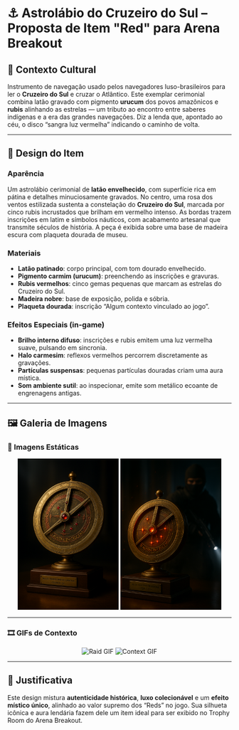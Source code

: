 # ⚓ Astrolábio do Cruzeiro do Sul – Proposta de Item "Red" para Arena Breakout

## 📖 Contexto Cultural

Instrumento de navegação usado pelos navegadores luso-brasileiros para ler o **Cruzeiro do Sul** e cruzar o Atlântico. Este exemplar cerimonial combina latão gravado com pigmento **urucum** dos povos amazônicos e **rubis** alinhando as estrelas — um tributo ao encontro entre saberes indígenas e a era das grandes navegações. Diz a lenda que, apontado ao céu, o disco “sangra luz vermelha” indicando o caminho de volta.

---

## 🎨 Design do Item

### Aparência

Um astrolábio cerimonial de **latão envelhecido**, com superfície rica em pátina e detalhes minuciosamente gravados. No centro, uma rosa dos ventos estilizada sustenta a constelação do **Cruzeiro do Sul**, marcada por cinco rubis incrustados que brilham em vermelho intenso. As bordas trazem inscrições em latim e símbolos náuticos, com acabamento artesanal que transmite séculos de história. A peça é exibida sobre uma base de madeira escura com plaqueta dourada de museu.

### Materiais

* **Latão patinado**: corpo principal, com tom dourado envelhecido.
* **Pigmento carmim (urucum)**: preenchendo as inscrições e gravuras.
* **Rubis vermelhos**: cinco gemas pequenas que marcam as estrelas do Cruzeiro do Sul.
* **Madeira nobre**: base de exposição, polida e sóbria.
* **Plaqueta dourada**: inscrição “Algum contexto vinculado ao jogo”.

### Efeitos Especiais (in-game)

* **Brilho interno difuso**: inscrições e rubis emitem uma luz vermelha suave, pulsando em sincronia.
* **Halo carmesim**: reflexos vermelhos percorrem discretamente as gravações.
* **Partículas suspensas**: pequenas partículas douradas criam uma aura mística.
* **Som ambiente sutil**: ao inspecionar, emite som metálico ecoante de engrenagens antigas.

---

## 🖼️ Galeria de Imagens

### 📌 Imagens Estáticas

<p align="center">
  <img src="hero_shot.png" alt="Hero Shot" width="45%"/>
  <img src="assault_shot.png" alt="Side Angle" width="45%"/>
</p>

---

### 🎞️ GIFs de Contexto

<p align="center">
  <img src="A_cinematic_realistic_202510031119.gif" alt="Raid GIF" width="45%"/>
  <img src="A_cinematic_realistic_202510031135.gif" alt="Context GIF" width="45%"/>
</p>

---

## 🚀 Justificativa

Este design mistura **autenticidade histórica**, **luxo colecionável** e um **efeito místico único**, alinhado ao valor supremo dos “Reds” no jogo. Sua silhueta icônica e aura lendária fazem dele um item ideal para ser exibido no Trophy Room do Arena Breakout.
